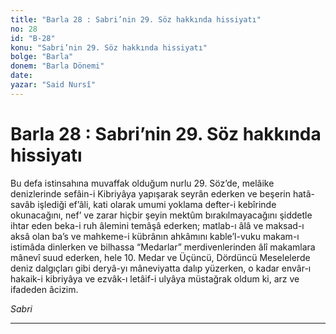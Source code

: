 ```yaml
---
title: "Barla 28 : Sabri’nin 29. Söz hakkında hissiyatı"
no: 28
id: "B-28"
konu: "Sabri’nin 29. Söz hakkında hissiyatı"
bolge: "Barla"
donem: "Barla Dönemi"
date: 
yazar: "Said Nursî"
---
```


# Barla 28 : Sabri’nin 29. Söz hakkında hissiyatı

Bu defa istinsahına muvaffak olduğum nurlu 29. Söz’de, melâike denizlerinde sefâin-i Kibriyâya yapışarak seyrân ederken ve beşerin hatâ-savâb işlediği ef’âli, kati olarak umumi yoklama defter-i kebîrinde okunacağını, nef’ ve zarar hiçbir şeyin mektûm bırakılmayacağını şiddetle ihtar eden beka-i ruh âlemini temâşâ ederken; matlab-ı âlâ ve maksad-ı aksâ olan ba’s ve mahkeme-i kübrânın ahkâmını kable’l-vuku makam-ı istimâda dinlerken ve bilhassa “Medarlar” merdivenlerinden âlî makamlara mânevî suud ederken, hele 10. Medar ve Üçüncü, Dördüncü Meselelerde deniz dalgıçları gibi deryâ-yı mâneviyatta dalıp yüzerken, o kadar envâr-ı hakaik-i kibriyâya ve ezvâk-ı letâif-i ulyâya müstağrak oldum ki, arz ve ifadeden âcizim.

*Sabri*

***
